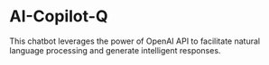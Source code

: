 # AI-Copilot-Q
This chatbot leverages the power of OpenAI API to facilitate natural language processing and generate intelligent responses.
